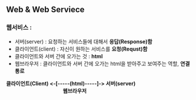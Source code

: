 ## Web & Web Serviece

### 웹서비스 : 
  - 서버(server) : 요청하는 서비스들에 대해서 <strong>응답(Response)함</strong>
  - 클라이언트(client) :  자신이 원하는 서비스를 <strong>요청(Requst)함</strong>
  - 클라이언트와 서버 간에 오가는 것 : <strong>html</strong>
  - 웹브라우저 : 클라이언트와 서버 간에 오가는 html을 받아주고 보여주는 역할, <strong>연결 통로</strong>

  <un><strong>클라이언트(Client)  <-[-----(html)-----]-> 서버(server)</strong></un>
  <br><strong>                      웹브라우저</strong>
